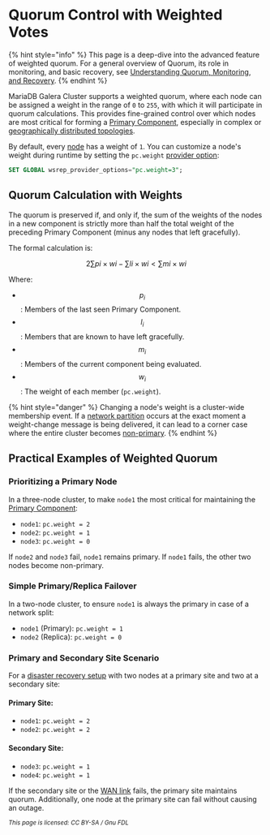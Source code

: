 # Quorum Control with Weighted Votes

{% hint style="info" %}
This page is a deep-dive into the advanced feature of weighted quorum. For a general overview of Quorum, its role in monitoring, and basic recovery, see [Understanding Quorum, Monitoring, and Recovery](../high-availability/understanding-quorum-monitoring-and-recovery.md).
{% endhint %}

MariaDB Galera Cluster supports a weighted quorum, where each node can be assigned a weight in the range of `0` to `255`, with which it will participate in quorum calculations. This provides fine-grained control over which nodes are most critical for forming a [Primary Component](quorum-control-with-weighted-votes.md#quorum-calculation-with-weights), especially in complex or [geographically distributed topologies](galera-cluster-deployment-variants.md#id-3.-wide-area-network-wan-cluster-multi-data-center).

By default, every [node](../high-availability/monitoring-mariadb-galera-cluster.md#understanding-galera-node-states) has a weight of `1`. You can customize a node's weight during runtime by setting the `pc.weight` [provider option](../galera-management/configuration/configuring-mariadb-galera-cluster.md#mandatory-options):

```sql
SET GLOBAL wsrep_provider_options="pc.weight=3";
```

## Quorum Calculation with Weights

The quorum is preserved if, and only if, the sum of the weights of the nodes in a new component is strictly more than half the total weight of the preceding Primary Component (minus any nodes that left gracefully).

The formal calculation is:

$$
2∑pi​×wi​−∑li​×wi​​<∑mi​×wi​
$$

Where:

* $$p_i$$: Members of the last seen Primary Component.
* $$l_i$$: Members that are known to have left gracefully.
* $$m_i$$: Members of the current component being evaluated.
* $$w_i$$: The weight of each member (`pc.weight`).

{% hint style="danger" %}
Changing a node's weight is a cluster-wide membership event. If a [network partition](../high-availability/understanding-quorum-monitoring-and-recovery.md#understanding-and-recovering-from-a-split-brain) occurs at the exact moment a weight-change message is being delivered, it can lead to a corner case where the entire cluster becomes [non-primary](../high-availability/understanding-quorum-monitoring-and-recovery.md).
{% endhint %}

## Practical Examples of Weighted Quorum

### **Prioritizing a Primary Node**

In a three-node cluster, to make `node1` the most critical for maintaining the [Primary Component](../high-availability/understanding-quorum-monitoring-and-recovery.md#the-galera-arbitrator-garbd):

* `node1`: `pc.weight = 2`
* `node2`: `pc.weight = 1`
* `node3`: `pc.weight = 0`

If `node2` and `node3` fail, `node1` remains primary. If `node1` fails, the other two nodes become non-primary.

### **Simple Primary/Replica Failover**

In a two-node cluster, to ensure `node1` is always the primary in case of a network split:

* `node1` (Primary): `pc.weight = 1`
* `node2` (Replica): `pc.weight = 0`

### **Primary and Secondary Site Scenario**

For a [disaster recovery setup](../high-availability/using-mariadb-replication-with-mariadb-galera-cluster/using-mariadb-replication-with-mariadb-galera-cluster-using-mariadb-replica.md) with two nodes at a primary site and two at a secondary site:

#### Primary Site:

* `node1`: `pc.weight = 2`
* `node2`: `pc.weight = 2`

#### Secondary Site:

* `node3`: `pc.weight = 1`
* `node4`: `pc.weight = 1`

If the secondary site or the [WAN link](galera-cluster-deployment-variants.md#id-3.-wide-area-network-wan-cluster-multi-data-center) fails, the primary site maintains quorum. Additionally, one node at the primary site can fail without causing an outage.

<sub>_This page is licensed: CC BY-SA / Gnu FDL_</sub>
